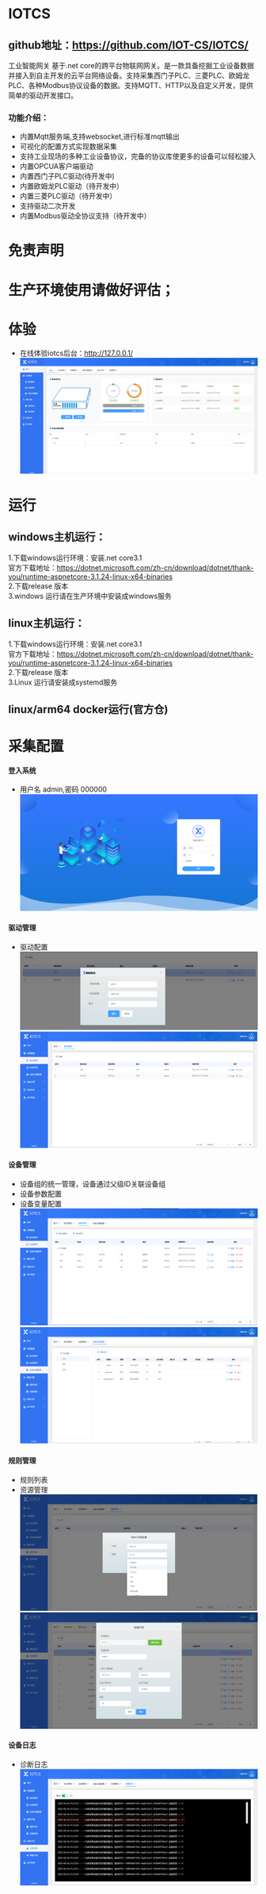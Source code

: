 # IOTCS
## github地址：https://github.com/IOT-CS/IOTCS/
工业智能网关
基于.net core的跨平台物联网网关。是一款具备挖掘工业设备数据并接入到自主开发的云平台网络设备。支持采集西门子PLC、三菱PLC、欧姆龙PLC、各种Modbus协议设备的数据。支持MQTT、HTTP以及自定义开发，提供简单的驱动开发接口。  
### 功能介绍：
* 内置Mqtt服务端,支持websocket,进行标准mqtt输出
* 可视化的配置方式实现数据采集
* 支持工业现场的多种工业设备协议，完备的协议库使更多的设备可以轻松接入
* 内置OPCUA客户端驱动
* 内置西门子PLC驱动(待开发中)
* 内置欧姆龙PLC驱动（待开发中）
* 内置三菱PLC驱动（待开发中）
* 支持驱动二次开发
* 内置Modbus驱动全协议支持（待开发中）  


# 免责声明
# 生产环境使用请做好评估；
# 体验
* 在线体验iotcs后台：http://127.0.0.1/    
![image](images/1648891279.jpg)
# 运行
## windows主机运行：
1.下载windows运行环境：安装.net core3.1   
  官方下载地址：https://dotnet.microsoft.com/zh-cn/download/dotnet/thank-you/runtime-aspnetcore-3.1.24-linux-x64-binaries   
2.下载release 版本   
3.windows 运行请在生产环境中安装成windows服务
## linux主机运行：
1.下载windows运行环境：安装.net core3.1   
  官方下载地址：https://dotnet.microsoft.com/zh-cn/download/dotnet/thank-you/runtime-aspnetcore-3.1.24-linux-x64-binaries   
2.下载release 版本   
3.Linux 运行请安装成systemd服务
## linux/arm64 docker运行(官方仓)
# 采集配置
#### 登入系统
* 用户名 admin,密码 000000  
![image](images/1648884682.jpg)
#### 驱动管理
* 驱动配置  
![image](images/1648891338.jpg)
![image](images/1648891309.jpg)
#### 设备管理
* 设备组的统一管理，设备通过父级ID关联设备组
* 设备参数配置  
* 设备变量配置  
![image](images/device.jpg)
![image](images/datalocation.jpg)
#### 规则管理
* 规则列表
* 资源管理  
![image](images/1648891377.jpg)
![image](images/1648891419.jpg)
#### 设备日志
* 诊断日志   
![image](images/diagnostics.png)
